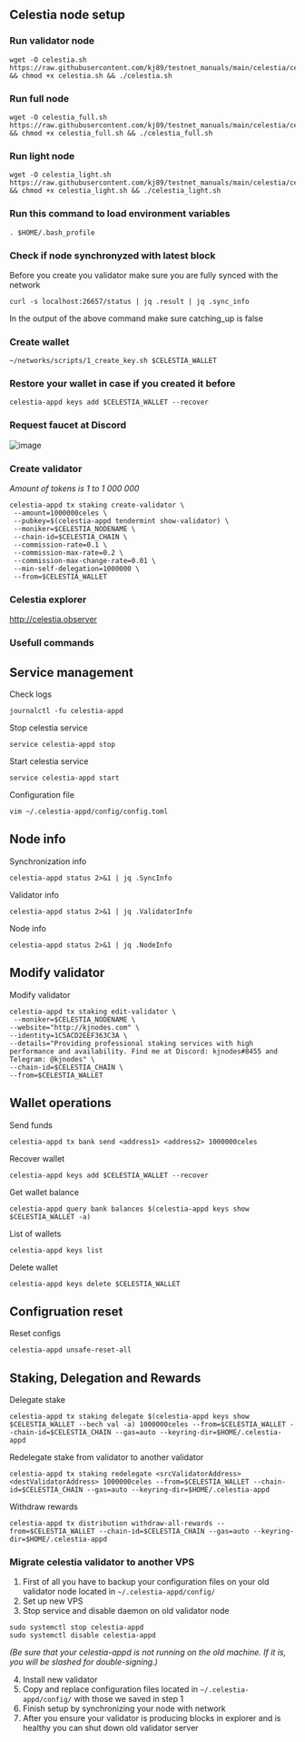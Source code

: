 ## Celestia node setup

### Run validator node
```
wget -O celestia.sh https://raw.githubusercontent.com/kj89/testnet_manuals/main/celestia/celestia.sh && chmod +x celestia.sh && ./celestia.sh
```

### Run full node
```
wget -O celestia_full.sh https://raw.githubusercontent.com/kj89/testnet_manuals/main/celestia/celestia_full.sh && chmod +x celestia_full.sh && ./celestia_full.sh
```

### Run light node
```
wget -O celestia_light.sh https://raw.githubusercontent.com/kj89/testnet_manuals/main/celestia/celestia_light.sh && chmod +x celestia_light.sh && ./celestia_light.sh
```

### Run this command to load environment variables
```
. $HOME/.bash_profile
```

### Check if node synchronyzed with latest block
Before you create you validator make sure you are fully synced with the network
```
curl -s localhost:26657/status | jq .result | jq .sync_info
```
In the output of the above command make sure catching_up is false

### Create wallet
```
~/networks/scripts/1_create_key.sh $CELESTIA_WALLET
```

### Restore your wallet in case if you created it before
```
celestia-appd keys add $CELESTIA_WALLET --recover
```

### Request faucet at Discord
![image](https://user-images.githubusercontent.com/50621007/148915863-81081f40-36e7-4656-9265-11969a5f0d8e.png)


### Create validator
_Amount of tokens is 1 to 1 000 000_
```
celestia-appd tx staking create-validator \
 --amount=1000000celes \
 --pubkey=$(celestia-appd tendermint show-validator) \
 --moniker=$CELESTIA_NODENAME \
 --chain-id=$CELESTIA_CHAIN \
 --commission-rate=0.1 \
 --commission-max-rate=0.2 \
 --commission-max-change-rate=0.01 \
 --min-self-delegation=1000000 \
 --from=$CELESTIA_WALLET
```

### Celestia explorer
http://celestia.observer

### Usefull commands
## Service management
Check logs
```
journalctl -fu celestia-appd
```

Stop celestia service
```
service celestia-appd stop
```

Start celestia service
```
service celestia-appd start
```

Configuration file
```
vim ~/.celestia-appd/config/config.toml
```

## Node info
Synchronization info
```
celestia-appd status 2>&1 | jq .SyncInfo
```

Validator info
```
celestia-appd status 2>&1 | jq .ValidatorInfo
```

Node info
```
celestia-appd status 2>&1 | jq .NodeInfo
```

## Modify validator
Modify validator
```
celestia-appd tx staking edit-validator \
 --moniker=$CELESTIA_NODENAME \
--website="http://kjnodes.com" \
--identity=1C5ACD2EEF363C3A \
--details="Providing professional staking services with high performance and availability. Find me at Discord: kjnodes#8455 and Telegram: @kjnodes" \
--chain-id=$CELESTIA_CHAIN \
--from=$CELESTIA_WALLET
```

## Wallet operations
Send funds
```
celestia-appd tx bank send <address1> <address2> 1000000celes
```

Recover wallet
```
celestia-appd keys add $CELESTIA_WALLET --recover
```

Get wallet balance
```
celestia-appd query bank balances $(celestia-appd keys show $CELESTIA_WALLET -a)
```

List of wallets
```
celestia-appd keys list
```

Delete wallet
```
celestia-appd keys delete $CELESTIA_WALLET
```

## Configruation reset
Reset configs
```
celestia-appd unsafe-reset-all
```

## Staking, Delegation and Rewards
Delegate stake
```
celestia-appd tx staking delegate $(celestia-appd keys show $CELESTIA_WALLET --bech val -a) 1000000celes --from=$CELESTIA_WALLET --chain-id=$CELESTIA_CHAIN --gas=auto --keyring-dir=$HOME/.celestia-appd
```

Redelegate stake from validator to another validator
```
celestia-appd tx staking redelegate <srcValidatorAddress> <destValidatorAddress> 1000000celes --from=$CELESTIA_WALLET --chain-id=$CELESTIA_CHAIN --gas=auto --keyring-dir=$HOME/.celestia-appd
```

Withdraw rewards
```
celestia-appd tx distribution withdraw-all-rewards --from=$CELESTIA_WALLET --chain-id=$CELESTIA_CHAIN --gas=auto --keyring-dir=$HOME/.celestia-appd
```

### Migrate celestia validator to another VPS
1. First of all you have to backup your configuration files on your old validator node located in `~/.celestia-appd/config/`
2. Set up new VPS
3. Stop service and disable daemon on old validator node
```
sudo systemctl stop celestia-appd
sudo systemctl disable celestia-appd
```

_(Be sure that your celestia-appd is not running on the old machine. If it is, you will be slashed for double-signing.)_

4. Install new validator
5. Copy and replace configuration files located in `~/.celestia-appd/config/` with those we saved in step 1
6. Finish setup by synchronizing your node with network
7. After you ensure your validator is producing blocks in explorer and is healthy you can shut down old validator server
